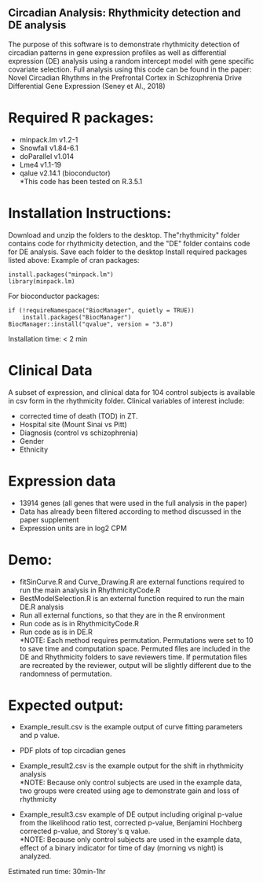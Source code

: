## Circadian Analysis: Rhythmicity detection and DE analysis 
The purpose of this software is to demonstrate rhythmicity detection of circadian patterns in gene expression profiles as well as differential expression (DE) analysis using a random intercept model with gene specific covariate selection. Full analysis using this code can be found in the paper: Novel Circadian Rhythms in the Prefrontal Cortex in Schizophrenia Drive Differential Gene Expression (Seney et Al., 2018) 

# Required R packages: 
- minpack.lm v1.2-1
- Snowfall v1.84-6.1
- doParallel v1.014
- Lme4 v1.1-19
- qalue v2.14.1 (bioconductor) <br/>
*This code has been tested on R.3.5.1 

# Installation Instructions: 
Download and unzip the folders to the desktop. The"rhythmicity" folder contains code for rhythmicity detection, and the 
"DE" folder contains code for DE analysis.
Save each folder to the desktop
Install required packages listed above: 
Example of cran packages:
```
install.packages("minpack.lm") 
library(minpack.lm)
```
For bioconductor packages: 
```
if (!requireNamespace("BiocManager", quietly = TRUE))
    install.packages("BiocManager")
BiocManager::install("qvalue", version = "3.8")
```
Installation time: < 2 min

# Clinical Data
A subset of expression, and clinical data for 104 control subjects is available in csv form in the rhythmicity folder. 
Clinical variables of interest include:
- corrected time of death (TOD) in ZT. 
- Hospital site (Mount Sinai vs Pitt)
- Diagnosis (control vs schizophrenia)
- Gender 
- Ethnicity

# Expression data  
- 13914 genes (all genes that were used in the full analysis in the paper)
- Data has already been filtered according to method discussed in the paper supplement 
- Expression units are in log2 CPM 

# Demo:
- fitSinCurve.R and Curve_Drawing.R are external functions required to run the main analysis in RhythmicityCode.R 
- BestModelSelection.R is an external function required to run the main DE.R analysis
- Run all external functions, so that they are in the R environment 
- Run code as is in RhythmicityCode.R 
- Run code as is in DE.R <br/>
*NOTE: Each method requires permutation. Permutations were set to 10 to save time and computation space. Permuted files are included in the DE and Rhythmicity folders to save reviewers time. If permutation files are recreated by the reviewer, output will be slightly different due to the randomness of permutation. 

# Expected output:
- Example_result.csv is the example output of curve fitting parameters and p value. 
- PDF plots of top circadian genes 
- Example_result2.csv is the example output for the shift in rhythmicity analysis <br/>
*NOTE: Because only control subjects are used in the example data, two groups were created using age to demonstrate gain and loss of rhythmicity 

- Example_result3.csv example of DE output including original p-value from the likelihood ratio test, corrected p-value, Benjamini Hochberg corrected p-value, and Storey's q value. <br/>
*NOTE: Because only control subjects are used in the example data, effect of a binary indicator for time of day (morning vs night) is analyzed. 

Estimated run time: 
30min-1hr

